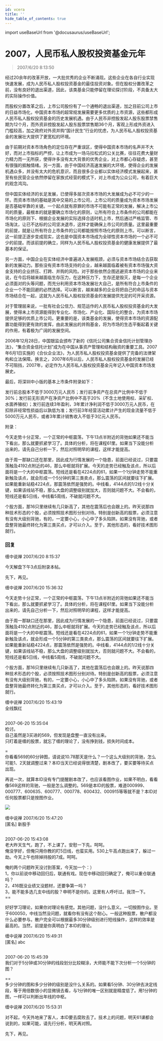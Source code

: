 ```yaml
---
id: vcera 
title: ''
hide_table_of_contents: true
---
```


import useBaseUrl from '@docusaurus/useBaseUrl';

# 2007，人民币私人股权投资基金元年

> 2007/6/20 8:13:50

经过20余年的改革开放，一大批优秀的企业不断涌现。这些企业在各自行业实现快速发展，成为人民币私人股权投资基金的最佳投资对象。但在股权分置改革之前，没有良好的退出渠道，因此，该类基金只能停留在理论探讨阶段，不具备太大的实际操作价值。
 

而股权分置改革之后，上市公司股份有了一个通畅的退出渠道，加之目前公司上市的日益市场化，中国资本市场的超常规发展需要更多优质的上市资源，这些都形成人民币私人股权投资基金的历史发展机遇。由于人民币非控股发起人股东股票禁售期为12个月，而外资非控股发起人股东股票禁售期36个月，客观上形成外资进入门槛较高，加之政府对外资并购“国计民生”行业的忧虑，为人民币私人股权投资基金的发展壮大提供了更宽松的环境。

 

由于前期对资本市场角色的定位存在严重误区，使得中国资本市场的名声并不大好，而对上市指标的严控，让上市成为一场马拉松式的公关比赛，往往花费大量财力精力而一无所获，使得许多没有太大背景的优秀企业，对上市都心存疑虑，甚至有很强的抵触情绪。另一方面，由于中国经济高速发展的大环境，使得企业的发展机遇众多，并没有太大的危机意识，而且很多企业都以实体经济模式发展起来，甚至有些民营企业依然停留在家族式经营的模式下，对上市成为公众公司，有着巨大的观念鸿沟。

 

但中国实体经济的长足发展，已使得多层次资本市场的大发展成为必不可少的一环。而资本市场的基础是其中交易的上市公司，上市公司的质量成为资本市场发展是否基础牢靠的关键。一个起点就有原罪的市场不可能有正常的发展，解决上市公司的质量，最根本的就是要确立市场化的原则，让所有符合上市条件的公司都能在市场化的原则下、根据企业发展的实际选择合适时机上市，然后通过严格监管、市场淘汰，让已不达标的公司坚决退市，这样才能确保上市公司的质量。这里最重要的前提，就是让所有符合上市条件的公司都能按照市场化的原则上市。可以断言，这一前提正逐步变成现实，这也是中国资本市场成为全球性资本市场的一个必不可少的前提。而该前提的确立，同样为人民币私人股权投资基金的健康发展提供了最基本的保证。

 

另一方面，中国企业在实体经济中普遍进入发展瓶颈，必须与资本市场结合去获取新的发展动力。那些没有资本市场支持的企业，越来越面临着被有资本市场强大资金支持的企业挤压、打跨、并购的风险。对于那些依然企图逃避资本市场的企业来说，在今后将越来越面临生存压力，在这种压力下，生存还是毁灭，是每一个企业必须面对的头等问题，而充分利用资本市场发展壮大自己，是所有符合上市条件的企业一个不能回避的必然选择。可以断言，越来越多的企业将把自己的命运与资本市场结合在一起，这就为人民币私人股权投资基金的发展提供充足的可开采资源。

 

对于管理层来说，一批有社会公信力、规范运作的人民币私人股权投资基金的大发展，使得未上市资源能得到专业化、市场化、产业化、国际化的整合，为资本市场提供足够的优质上市公司。更重要的是，该类基金的发展，使得资本市场的资源配置功能得到更有效的发挥，由此发展出的并购基金，将为市场的生态平衡起着关键的作用，有着极为广阔的发展空间。

 

2006年12月28日，中国银监会颁布了新的《信托公司集合资金信托计划管理办法》，“集合资金信托计划”成为在中国从事资产管理和结构融资的重要工具。2007年6月1日实施的《合伙企业法》，为人民币私人股权投资基金提供了完备的法律架构和立法保障。换言之，2007年6月以后，人民币私人股权投资基金的发展已经不可阻挡，2007年，必定作为人民币私人股权投资基金元年记入中国资本市场发展史。

 

最后，将深圳中小版的基本上市条件附录如下：

发行前总股本不低于3000万元人民币；发行前净资产在总资产比例中不低于30%；发行前无形资产在净资产比例中不高于20%（不含土地使用权、采矿权、水面养殖权）；发行前连续3年盈利，3年累计净利润不低于3000万元人民币，在扣除非经常性损益后以孰低为准；发行前3年经营活动累计产生的现金流量不低于5000万元人民币，或者3年累计销售收入不低于3亿元人民币。

<div style={{color: '#FF0000', fontWeight: '500'}}>

附录：

 

今天走势十分正常，一个正常的中枢震荡，下午13点半附近的背弛如果还不能当下看出，那么就要抓紧学习了。具体的分析，将在课程61里。如果当下没能分析出来的，请先自己分析一下，然后对照明早的课程，这样才能提高。

 

由于周一那缺口还在那里，因此成为行情发展的一个隐患，前面已经说过，只要震荡触及4192点附近的46，那么中枢就将扩展。今天的走势已经触及该点，所以后面将是一个大的中枢震荡。短线还是看在4224点的61，如果一个1分钟走势不能重新触及该点，就会形成一个5分钟的第三类卖点，那么震荡的区间就要往下扩展。如果能重新站稳4224点，那震荡依然是强势的。中线看，4144点的1/2线十分关键，如果该线站不稳，那么大盘的调整级别就加大，否则就问题不大。不会看的，短线还是看5日线，中线看5周线，不破就问题不大。

 

个股方面，那16只里继续有几只新高了，其他在震荡后也会跟上的。昨天说那四种技术形态的个股，必须按照技术图形分别对待。特别是创新高的股票，必须注意有没有大级别背驰，有的，一定要小心，小心中了多头陷阱。如果没有背驰，或者盘整背驰最终转化为第三类买点，才可以介入。至于，其他形态的，看好技术图形就行。

</div>

### 回复

<div class='blog-comment'>
<span class='blog-comment-chan'>缠中说禅</span> 2007/6/20 8:15:37<br/>

今天解盘下午3点后附录本帖。

先下，再见。
</div>

<div class='blog-comment'>
<span class='blog-comment-chan'>缠中说禅</span> 2007/6/20 15:36:32<br/>

今天走势十分正常，一个正常的中枢震荡，下午13点半附近的背弛如果还不能当下看出，那么就要抓紧学习了。具体的分析，将在课程61里。如果当下没能分析出来的，请先自己分析一下，然后对照明早的课程，这样才能提高。

由于周一那缺口还在那里，因此成为行情发展的一个隐患，前面已经说过，只要震荡触及4192点附近的46，那么中枢就将扩展。今天的走势已经触及该点，所以后面将是一个大的中枢震荡。短线还是看在4224点的61，如果一个1分钟走势不能重新触及该点，就会形成一个5分钟的第三类卖点，那么震荡的区间就要往下扩展。如果能重新站稳4224点，那震荡依然是强势的。中线看，4144点的1/2线十分关键，如果该线站不稳，那么大盘的调整级别就加大，否则就问题不大。不会看的，短线还是看5日线，中线看5周线，不破就问题不大。

个股方面，那16只里继续有几只新高了，其他在震荡后也会跟上的。昨天说那四种技术形态的个股，必须按照技术图形分别对待。特别是创新高的股票，必须注意有没有大级别背驰，有的，一定要小心，小心中了多头陷阱。如果没有背驰，或者盘整背驰最终转化为第三类买点，才可以介入。至于，其他形态的，看好技术图形就行。
</div>

<div class='blog-comment'>
<span class='blog-comment-chan'>缠中说禅</span> 2007/6/20 15:43:19<br/>
全线飘红 <br/><br/>

 
2007-06-20 15:35:04<br/> 
检讨。<br/>
自己虽然是3买进的569，但发现是盘整一直没有出来。<br/>
只盯着是缠的股票，就忘了缠的理论了，没有挣到钱，损失时间成本。 
 
=<br/>
你看看569的60分钟图，请说说10.78那天是什么？一个这么大级别的背驰，怎么可能1、2天就调整过来？本ID当天已经说得很清楚，剧本改了，要买要等待买点出现。

再说一次，就算本ID没有专门提醒剧本改了，也应该看图作业，如果不明白，看看像569这样的背驰，一般是怎么调整的。569是本ID的股票，难道000999、000777、600635、600777、000778、600432、000915等等就不是？本ID对任何股票都只是按图作业。

<div style={{textAlign: 'left'}}>
<img src={useBaseUrl('/img/stocks/vcera/600569_60f.png')} /> <br/><br/>
</div>
</div>

<div class='blog-comment'>
<span class='blog-comment-chan'>缠中说禅</span> 2007/6/20 15:47:20<br/>
[匿名] 新股手 <br/><br/>

 
2007-06-20 15:43:08 <br/>
老大昨天生气，跑了，不上课了。安慰一下先。呵呵。<br/>
俺没学好，但俺只用你教的盯5日线，也蛮实用。530上午高点跑出来了，躲过一劫。今天上午也除掉持股的7成。呵呵。

俺的两个问题昨天没讨到答案，今天加一个：）<br/>
1，你以前说中移动回归后，联通有戏。现在中移动回归确定了，俺可以重仓联通吗？ <br/>
2，416既没业绩又没题材，还要争第一吗？<br/>
3，能不能多选几支中线的股？申明不是你的。这里有人呼吁过。我顶一下。  <br/>
==<br/>

好好学习理论，如果你对理论有感觉。其他问题，没什么意义。一切按图作业。至于600050，中线当然没问题，就看你有没有这个耐心。一般这种股票，散户都没什么必要参与。散户完全可以根据最多30分钟级别进行短线操作，这样的效率是最高的。当然，前提是你真明白了本ID的理论。
</div>

<div class='blog-comment'>
<span class='blog-comment-chan'>缠中说禅</span> 2007/6/20 15:49:31<br/>
[匿名] abc <br/><br/>

 
2007-06-20 15:45:39 <br/>
我们对于5分钟或30分钟的线段划分比较糊涂，大师能不能下次分析一个5分钟的图？
 
==<br/>
多少分钟的图和多少分钟的级别是没什么关系的。如果看5分钟、30分钟去决定线段，等于用倍数很小的显微镜去看，与1分钟的唯一区别就是精度低了。用1分钟的图，一样可以判断出年线的中枢。
</div>

<div class='blog-comment'>
<span class='blog-comment-chan'>缠中说禅</span> 2007/6/20 15:53:31<br/>

对不起，今天外地来了客人，本ID要去腐败去了。技术上的问题，明天61课都会说到的，如果可能，请先行分析，明天再对照。

先下，再见。
</div>